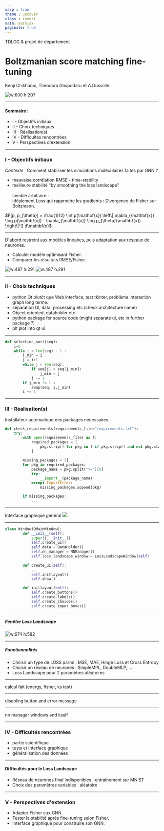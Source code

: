 ```yaml
---
marp : true
theme : uncover
class : invert
math: mathjax
paginate: true
---
```

<style>
section::after {
    /* Layout of pagination content */
    box-sizing: border-box;
    text-align: center;
    width: 120px;
    height: 120px;
    line-height: 40px;
    padding: 20px;

    /* Triangle background */
    background: linear-gradient(-45deg, rgba(0, 0, 0, 0.05) 50%, transparent 100%);
    background-size: cover;
  }
blockquote {
  background: #ffedcc;
  border-left: 10px solid #d1bf9d;
  margin: 1.5em 10px;
  padding: 0.5em 10px;
  color: #3b3b3b;
}
blockquote:before{
  content: unset;
}
blockquote:after{
  content: unset;
}
</style>

<!--- Welcome to our ReadMe, right-click on this md-file and "Open Preview" to this our presentation of this project --->
TDLOG & projet de département  
# Boltzmanian score matching fine-tuning  
Kenji Chikhaoui, Théodora Gospodaru et A.Dussolle.  
<!-- 27/01/2025 -->
![w:600 h:207](images/enpc.png)

---

#### Sommaire : 
* I -   Objectifs initiaux 
* II -  Choix techniques
* III - Réalisation(s)
* IV -  Difficultés rencontrées
* V -   Perspectives d'extension

---
<style scoped>
section {
    font-size: 25px;
}
</style> 
<!-- si besoin d'écrire beaucoup -->
### I - Objectifs initiaux
*Contexte* : Comment stabiliser les simulations moléculaires faites par GNN ?
* mauvaise corrélation RMSE - time-stability
* meilleure stabilité "by smoothing the loss landscape" 
 \
\
semble arbitraire :  
idéalement Loss qui rapproche les gradients : Divergence de Fisher sur Boltzmann. 

$F(p,  p_{\theta}) = \frac{1}{2} \int p(\mathbf{x}) \left\| \nabla_{\mathbf{x}} \log p(\mathbf{x}) - \nabla_{\mathbf{x}} \log p_{\theta}(\mathbf{x}) \right\|^2 d\mathbf{x}$

---
D'abord restreint aux modèles linéaires, puis adaptation aux réseaux de neurones.
* Calculer modèle optimisant Fisher.
* Comparer les résultats RMSE/Fisher.  

![w:487 h:291](images/mse_energy.png) ![w:487 h:291](images/fisher_energy.png)

---

### II - Choix techniques
* python Qt plutôt que Web interface, test tkinter, problème interaction graph long terme.
* séparation UI, data, processing etc (check architecture name)
* Object oriented, dataholder etc
* python package for source code (might separate ui, etc in further package ?)
* plt plot into qt ui
<!-- --- 
commentaire  -->
---



```python
def selection_sort(seq):
    i=0
    while i < len(seq) - 1 :
        j_min = i
        j = i+1
        while j < len(seq):
            if seq[j] < seq[j_min]:
                j_min = j
            j += 1
        if j_min != 1 :
            swap(seq, i,j_min)
        i += 1

```

---
### III - Réalisation(s)
Installateur automatique des packages nécessaires
```python
def check_requirements(requirements_file="requirements.txt"):
    try:
        with open(requirements_file) as f:
            required_packages = [
                pkg.strip() for pkg in f if pkg.strip() and not pkg.startswith("#")
            ]

        missing_packages = []
        for pkg in required_packages:
            package_name = pkg.split(">=")[0]
            try:
                __import__(package_name)
            except ImportError:
                missing_packages.append(pkg)

        if missing_packages:
            ...
```

---
Interface graphique général
![](images/main_interface.png)

---
```python
class Window(QMainWindow):
        def __init__(self):
            super().__init__()
            self.create_ui()
            self.data = DataHolder()
            self.nn_manager = NNManager()
            self.loss_landscape_window = LossLandscapeWindow(self)
                   
        def create_ui(self):
            ...
            self.initlayout()
            self.show()

        def initlayout(self):
            self.create_buttons()
            self.create_labels()
            self.create_choices()
            self.create_imput_boxes()
```

<!-- --- -->
<!-- #### Création d'une interface Qt permettant la manipulation des données -->

---
##### Fenêtre Loss Landscape
![w:974 h:582](images/loss_1.png)

---
##### Fonctionnalités
* Choisir un type de LOSS parmi : MSE, MAE, Hinge Loss et Cross Entropy
* Choisir un réseau de neurones : SimpleMPL, DoubleMLP, ...
* Loss Landscape pour 2 paramètres aléatoires

---
calcul fait (energy, fisher, ks test)

---
disabling button and error message

---
nn manager windows and itself

<!-- --- -->
<!-- loss landscape visualizer (interface) -->

---
### IV - Difficultés rencontrées
* partie scientifique
* tests et interface graphique
* généralisation des données

---
#### Difficultés pour le Loss Landscape
* Réseau de neurones final indisponibles : entraînement sur MNIST
* Choix des paramètres variables : aléatoire


---
### V - Perspectives d'extension
* Adapter Fisher aux GNN.
* Tester la stabilité après fine-tuning selon Fisher.
* Interface graphique pour construire son GNN.

 
<!--
```python
def merge_sort(seq):
    if len(seq) < 2:
        return seq
    else :
        mid = len(seq)//2
        left = merge_sort(seq[:mid])
        right = merge_sort(seq[mid:])
        return merge(lef, right)
        n = n-1
```
```python
def merge(seq1, seq2):
    # long à écrire mais tranquille
```
représentation en arbre (largeur n, profondeur log(n))

<!-- 
---
### Annexe 


---
en python : list = tableau dynamique (taille variable), d'habitude tableau statique 
(réallocation pour rendre dynamique)
nbr d'éléments != capacité
list.append()
list.insert(index=0, -1)

---
predicting the future by making it, on s'est restraint sur les éléments d'un 
ensemble dénombrable, problème d'applicabilité (mémoire)

> predicting the future by making it, on s'est restraint sur
>
>les éléments d'un ensemble dénombrable, problème d'applicabilité (mémoire)

predicting the future by making it, on s'est restraint sur les éléments d'un ensemble dénombrable, problème d'applicabilité (mémoire)

---
$\mathbb{P}_{\pi \,,\, p}(Y=y\,|\,X=x) = \frac{\pi(y) \, p(x|y)}{\sum_{y' \in Y} \pi(y') \, p(x|y')}$

$$
\begin{aligned}
x & xx \\
y & yy 
\end{aligned}
$$
<https://www.markdownguide.org>
<fake@example.com>

content: attr(data-marpit-pagination) '/' attr(data-marpit-pagination-total);
add in pagination style at beginning to make it a fraction

---
 paginate: false 
| Month    | Savings |
| -------- | ------- |
| January  | $250    |
| February | $80     |
| March    | $420    |


| Item              | In Stock | Price |
| :---------------- | :------: | ----: |
| Python Hat        |   True   | 23.99 |
| SQL Hat           |   True   | 23.99 |
| Codecademy Tee    |  False   | 19.99 |
| Codecademy Hoodie |  False   | 42.99 |

---
![](images/cea.png) -->